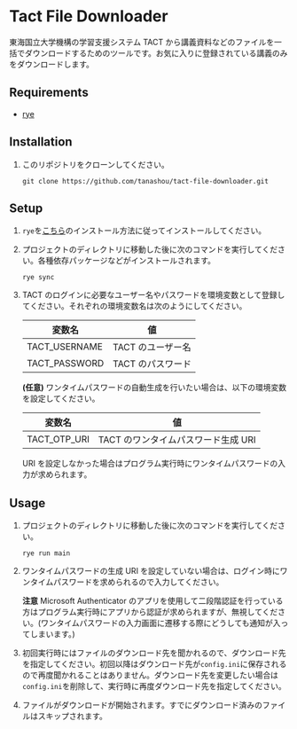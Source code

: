 # Tact File Downloader

東海国立大学機構の学習支援システム TACT から講義資料などのファイルを一括でダウンロードするためのツールです。お気に入りに登録されている講義のみをダウンロードします。

## Requirements

-   [rye](https://rye-up.com)

## Installation

1. このリポジトリをクローンしてください。
    ```
    git clone https://github.com/tanashou/tact-file-downloader.git
    ```

## Setup

1. `rye`を[こちら](https://rye-up.com/guide/installation/)のインストール方法に従ってインストールしてください。

1. プロジェクトのディレクトリに移動した後に次のコマンドを実行してください。各種依存パッケージなどがインストールされます。

    ```
    rye sync
    ```

1. TACT のログインに必要なユーザー名やパスワードを環境変数として登録してください。それぞれの環境変数名は次のようにしてください。

    | 変数名        | 値                |
    | ------------- | ----------------- |
    | TACT_USERNAME | TACT のユーザー名 |
    | TACT_PASSWORD | TACT のパスワード |

    **(任意)** ワンタイムパスワードの自動生成を行いたい場合は、以下の環境変数を設定してください。

    | 変数名       | 値                                  |
    | ------------ | ----------------------------------- |
    | TACT_OTP_URI | TACT のワンタイムパスワード生成 URI |

    URI を設定しなかった場合はプログラム実行時にワンタイムパスワードの入力が求められます。

## Usage

1. プロジェクトのディレクトリに移動した後に次のコマンドを実行してください。

    ```
    rye run main
    ```

1. ワンタイムパスワードの生成 URI を設定していない場合は、ログイン時にワンタイムパスワードを求められるので入力してください。

    **注意** Microsoft Authenticator のアプリを使用して二段階認証を行っている方はプログラム実行時にアプリから認証が求められますが、無視してください。(ワンタイムパスワードの入力画面に遷移する際にどうしても通知が入ってしまいます。)

1. 初回実行時にはファイルのダウンロード先を聞かれるので、ダウンロード先を指定してください。初回以降はダウンロード先が`config.ini`に保存されるので再度聞かれることはありません。ダウンロード先を変更したい場合は`config.ini`を削除して、実行時に再度ダウンロード先を指定してください。

1. ファイルがダウンロードが開始されます。すでにダウンロード済みのファイルはスキップされます。
